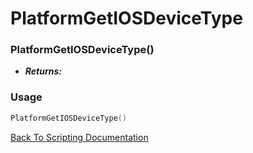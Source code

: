 # PlatformGetIOSDeviceType

### PlatformGetIOSDeviceType()
- ***Returns:*** 

### Usage

```Lua
PlatformGetIOSDeviceType()
```


[Back To Scripting Documentation](../README.md)
